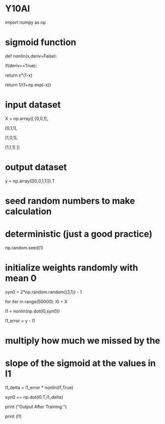 # Y10AI
import numpy as np
# sigmoid function
def nonlin(x,deriv=False):

  if(deriv==True):

   return x*(1-x)

  return 1/(1+np.exp(-x))


# input dataset
X = np.array([  [0,0,1],

[0,1,1],

[1,0,1],

[1,1,1] ])

 # output dataset           

y = np.array([[0,0,1,1]]).T

 # seed random numbers to make calculation

# deterministic (just a good practice)

np.random.seed(1)

 # initialize weights randomly with mean 0

syn0 = 2*np.random.random((3,1)) - 1

for iter in range(50000):
  l0 = X

  l1 = nonlin(np.dot(l0,syn0))

  l1_error = y - l1

 

# multiply how much we missed by the

# slope of the sigmoid at the values in l1

  l1_delta = l1_error * nonlin(l1,True)

  syn0 += np.dot(l0.T,l1_delta)

 

print ("Output After Training:")

print (l1)
